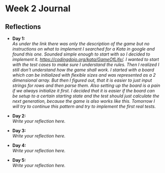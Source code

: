 # Week 2 Journal

## Reflections

- **Day 1:**  
  _As under the link there was only the description of the game but no instructions on what to implement I searched for a Kata in google and found this one. Sounded simple enough to start with so I decided to implement it. https://codingdojo.org/kata/GameOfLife/._
  _I wanted to start with the test cases to make sure I understand the rules. Then I realized I still don't understand how the game shall work._
  _I started with a board which can be initialized with flexible sizes and was represented as a 2 dimensional array. But then I figured out, that it is easier to just input strings for rows and then parse them._
  _Also setting up the board is a pain if we always initialize it first. I decided that it is easier if the board can be setup to a certain starting state and the test should just calculate the next generation, because the game is also works like this._
  _Tomorrow I will try to continue this pattern and try to implement the first real tests._

- **Day 2:**  
  _Write your reflection here._

- **Day 3:**  
  _Write your reflection here._

- **Day 4:**  
  _Write your reflection here._

- **Day 5:**  
  _Write your reflection here._